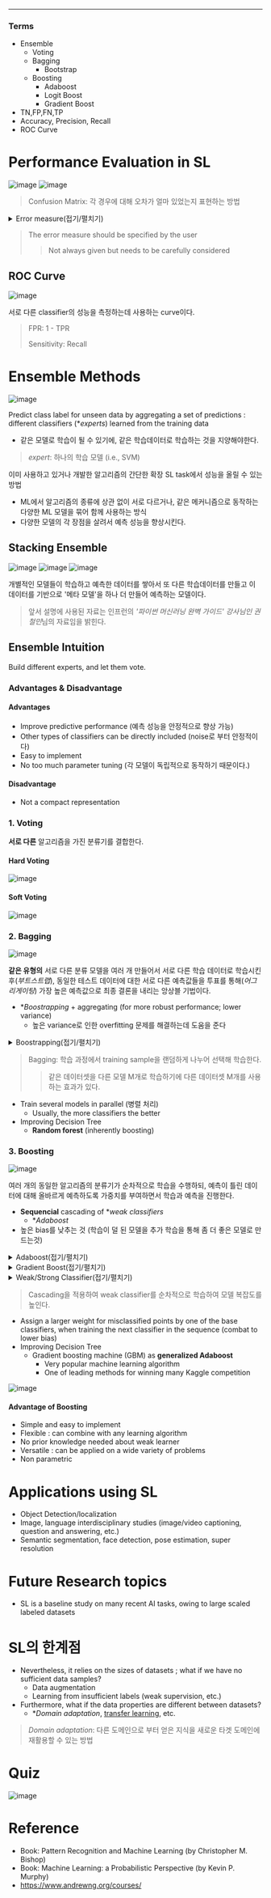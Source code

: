 ****
### Terms
- Ensemble
  - Voting 
  - Bagging
    - Bootstrap
  - Boosting
    - Adaboost
    - Logit Boost
    - Gradient Boost
- TN,FP,FN,TP
- Accuracy, Precision, Recall
- ROC Curve

# Performance Evaluation in SL
![image](https://user-images.githubusercontent.com/39285147/178784146-bc2562a6-86d4-4b9b-aa84-11269697c231.png)
![image](https://user-images.githubusercontent.com/39285147/178784704-26e846fd-2508-4165-9d46-e0b79e816699.png)

> Confusion Matrix: 각 경우에 대해 오차가 얼마 있었는지 표현하는 방법

<details markdown="1">
<summary>Error measure(접기/펼치기)</summary>

![image](https://user-images.githubusercontent.com/39285147/178790613-cfc3281d-7598-4be3-9026-f206f53cce11.png)

</details>

> The error measure should be specified by the user
>> Not always given but needs to be carefully considered

## ROC Curve
![image](https://user-images.githubusercontent.com/39285147/178790161-46714147-3b13-4e76-b324-32a9ec4b495b.png)

서로 다른 classifier의 성능을 측정하는데 사용하는 curve이다.

> FPR: 1 - TPR
> 
> Sensitivity: Recall

# Ensemble Methods
![image](https://user-images.githubusercontent.com/39285147/178795696-eb536d7f-8942-4e47-9dc6-3305fa255065.png)

Predict class label for unseen data by aggregating a set of predictions : different classifiers (**experts*) learned from the training data
- 같은 모델로 학습이 될 수 있기에, 같은 학습데이터로 학습하는 것을 지양해야한다.

> *expert*: 하나의 학습 모델 (i.e., SVM)

이미 사용하고 있거나 개발한 알고리즘의 간단한 확장 SL task에서 성능을 올릴 수 있는 방법
- ML에서 알고리즘의 종류에 상관 없이 서로 다르거나, 같은 메커니즘으로 동작하는 다양한 ML 모델을 묶어 함께 사용하는 방식
- 다양한 모델의 각 장점을 살려서 예측 성능을 향상시킨다.

## Stacking Ensemble
![image](https://user-images.githubusercontent.com/39285147/181845364-5bf4c20a-9a96-4aa1-ad6d-2941c27c2ee3.png)
![image](https://user-images.githubusercontent.com/39285147/181845805-7b1d55b4-ce8c-4c69-a2a3-d19d22804bbe.png)
![image](https://user-images.githubusercontent.com/39285147/181845713-9b25ab31-7b93-42b7-9528-d0d5e3b63c4b.png)

개별적인 모델들이 학습하고 예측한 데이터를 쌓아서 또 다른 학습데이터를 만들고 이 데이터를 기반으로 '메타 모델'을 하나 더 만들어 예측하는 모델이다.

> 앞서 설명에 사용된 자료는 인프런의 *'파이썬 머신러닝 완벽 가이드' 강사님인 권철민*님의 자료임을 밝힌다.
 
## Ensemble Intuition

Build different experts, and let them vote.

### Advantages & Disadvantage
#### Advantages
- Improve predictive performance (예측 성능을 안정적으로 향상 가능)
- Other types of classifiers can be directly included (noise로 부터 안정적이다)
- Easy to implement
- No too much parameter tuning (각 모델이 독립적으로 동작하기 때문이다.)

#### Disadvantage
- Not a compact representation

### 1. Voting
**서로 다른** 알고리즘을 가진 분류기를 결합한다.

#### Hard Voting
![image](https://user-images.githubusercontent.com/39285147/181841630-90e8b288-4501-42d5-ac47-7ce381b48987.png)

#### Soft Voting
![image](https://user-images.githubusercontent.com/39285147/181841647-48cfe381-dcd5-4997-a7c7-ed75fae789bb.png)

### 2. Bagging
![image](https://user-images.githubusercontent.com/39285147/178803258-d14bb90b-4c7b-4138-8b75-3cca6d72823b.png)

**같은 유형의** 서로 다른 분류 모델을 여러 개 만들어서 서로 다른 학습 데이터로 학습시킨 후(*부트스트랩*), 동일한 테스트 데이터에 대한 서로 다른 예측값들을 투표를 통해(*어그리게이팅*) 가장 높은 예측값으로 최종 결론을 내리는 앙상블 기법이다.
- **Boostrapping* + aggregating (for more robust performance; lower variance)
  - 높은 variance로 인한 overfitting 문제를 해결하는데 도움을 준다

<details markdown="1">
<summary>Boostrapping(접기/펼치기)</summary>

![image](https://user-images.githubusercontent.com/39285147/178803397-7a47d4ff-2002-484b-a548-bf09de099279.png)

전체 데이터에서 일부가 중첩되게 샘플링해서 데이터 세트를 만드는 과정으로 학습 데이터 수를 늘린다.

</details>

> Bagging: 학습 과정에서 training sample을 랜덤하게 나누어 선택해 학습한다.
>> 같은 데이터셋을 다른 모델 M개로 학습하기에 다른 데이터셋 M개를 사용하는 효과가 있다.

- Train several models in parallel (병렬 처리)
  - Usually, the more classifiers the better
- Improving Decision Tree
  - **Random forest** (inherently boosting)

### 3. Boosting
![image](https://user-images.githubusercontent.com/39285147/178803534-0fe8851c-2cd4-4b7c-a527-25cc9f241268.png)

여러 개의 동일한 알고리즘의 분류기가 순차적으로 학습을 수행하되, 예측이 틀린 데이터에 대해 올바르게 예측하도록 가중치를 부여하면서 학습과 예측을 진행한다.
- **Sequencial** cascading of **weak classifiers*
  - **Adaboost*
- 높은 bias를 낮추는 것 (학습이 덜 된 모델을 추가 학습을 통해 좀 더 좋은 모델로 만드는것)

<details markdown="1">
<summary>Adaboost(접기/펼치기)</summary>

![image](https://user-images.githubusercontent.com/39285147/178804663-a6d3c98e-82cb-42c8-9cdb-85b7e59722d9.png)

약 분류기(Weak Classifier)를 모아서 최종적인 강 분류기(Strong Classifier)를 생성하는 최초의 Boosting 기법이다.

기본적인 Adaboost는 {1, -1}의 실수값 범위의 분류기 결과를 **확률값**으로 계산한다.

이전에 **잘못 분류한 데이터에 가중치를 더 많이** 주고(다음 학습에서 다뤄져야할 확률 높이기 위해서), **잘 분류한 학습기에 더 많은 가중치**를 주면서 학습한다.
- 랜덤포레스트는 동일한 가중치의 의사결정트리 여러 개의 조합.


1. **Logit Boost** (분류)
- 쉽게 말해서 AdaBoost에 로지스틱 회귀분석의 cost function으로 **Logistic Regression**을 추가해준 것이다.

2. **L2Boost** (회귀)
</details>

<details markdown="1">
<summary>Gradient Boost(접기/펼치기)</summary>

순차적으로 약한 학습기를 만들어 가며 이전 학습기의 잔차 (resuidual)를 보완하는 방식이다.

AdaBoost가 좀 더 구분이 어려운 값들에 대해 가중치를 주는 방식으로 약점을 판별한다면, Gradient Boost는 **Gradient Descent 기법을 이용하여 손실함수를 최소화하는 방향**으로 학습하면서 잔차들을 구분한다.

AdaBoost에서는 Exponential error function을 사용했지만, GBM에서는 내가 **원하는 Loss function**을 사용할 수 있다는 장점이 있다.

이것이 바로 비용함수에 대한 통제가 제한적인 까다로운 현실 문제에 대하여 다른 모델보다 Gradient Boost가 더 각광받는 이유이다.

LightGBM, CatBoost, **XGBoost** 모두 GB의 한 종류이다.
- XGBoost: ART기반의 트리를 사용하고, 손실함수 뿐만 아니라 모형 복잡도까지 고려하고 있는 기법이다.
- 
</details>


<details markdown="1">
<summary>Weak/Strong Classifier(접기/펼치기)</summary>

**Weak**: Bias가 높은 Classifier (단순한 모델)

**Strong**: Variance가 높은 Classifier (복잡한 모델)

</details>

> Cascading을 적용하여 weak classifier를 순차적으로 학습하여 모델 복잡도를 높인다.


- Assign a larger weight for misclassified points by one of the base classifiers, when training the next classifier in the sequence (combat to lower bias)
- Improving Decision Tree
  - Gradient boosting machine (GBM) as **generalized Adaboost**
    - Very popular machine learning algorithm
    - One of leading methods for winning many Kaggle competition

![image](https://user-images.githubusercontent.com/39285147/181843541-210e9d23-b846-4fe4-9a52-2cc9b9befc89.png)

#### Advantage of Boosting
- Simple and easy to implement
- Flexible : can combine with any learning algorithm
- No prior knowledge needed about weak learner
- Versatile : can be applied on a wide variety of problems
- Non parametric

# Applications using SL
- Object Detection/localization
- Image, language interdisciplinary studies (image/video captioning, question and answering, etc.)
- Semantic segmentation, face detection, pose estimation, super resolution

# Future Research topics
- SL is a baseline study on many recent AI tasks, owing to large scaled labeled datasets

# SL의 한계점
- Nevertheless, it relies on the sizes of datasets ; what if we have no sufficient data samples?
  - Data augmentation
  - Learning from insufficient labels (weak supervision, etc.)
- Furthermore, what if the data properties are different between datasets?
  - **Domain adaptation*, [transfer learning](https://github.com/EricChoii/ai-terms/blob/main/README.md), etc.

> *Domain adaptation*: 다른 도메인으로 부터 얻은 지식을 새로운 타겟 도메인에 재활용할 수 있는 방법

# Quiz
![image](https://user-images.githubusercontent.com/39285147/178806791-e2b78c49-749a-4913-bd9b-8494ce116642.png)

# Reference
- Book: Pattern Recognition and Machine Learning (by Christopher M. Bishop)
- Book: Machine Learning: a Probabilistic Perspective (by Kevin P. Murphy)
- https://www.andrewng.org/courses/
